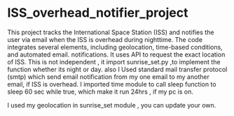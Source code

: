 # ISS_overhead_notifier_project
This project tracks the International Space Station (ISS) and notifies the user via email when the ISS is overhead during nighttime. The code integrates several elements, including geolocation, time-based conditions, and automated email. notifications.
It uses API to request the exact location of ISS.
This is not independent , it import sunrise_set.py ,to implement the function whether its night or day.
also I Used standard mail transfer protocol (smtp) which send email notification from my one email to my another email, if ISS is overhead.
I imported time module to call sleep function to sleep 60 sec while true, which make it run 24hrs , if my pc is on.

I used my geolocation in sunrise_set module , you can update your own.
